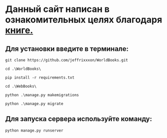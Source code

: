 # Данный сайт написан в ознакомительных целях благодаря <a href="https://www.litres.ru/anatoliy-postolit/python-django-i-pycharm-dlya-nachinauschih-67727943/">книге.</a>

## Для установки введите в терминале:
<div>

    git clone https://github.com/jeffrixxxon/WorldBooks.git
  
</div>
<div>

    cd .\WorldBooks\
  
</div>
<div>

    pip install -r requirements.txt
  
</div>
<div>

    cd .\WebBooks\
    
</div>
<div>

    python .\manage.py makemigrations
  
</div>
<div>

    python .\manage.py migrate
  
</div>

## Для запуска сервера используйте команду:

<div>

    python manage.py runserver
  
</div>
